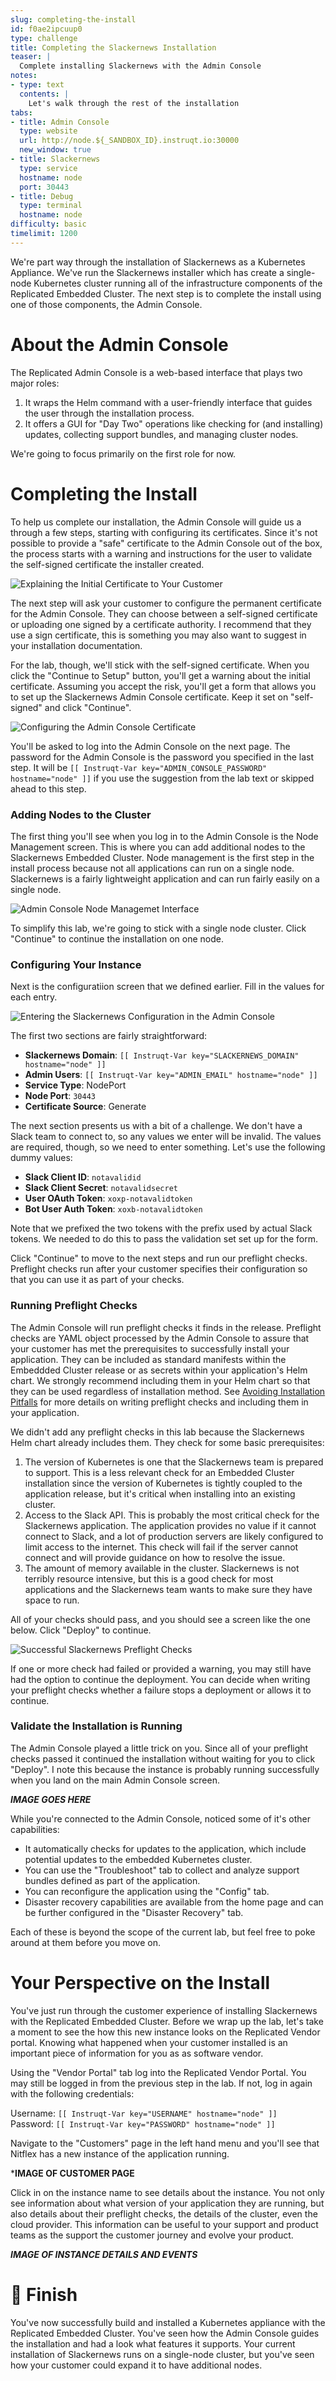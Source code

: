```yaml
---
slug: completing-the-install
id: f0ae2ipcuup0
type: challenge
title: Completing the Slackernews Installation
teaser: |
  Complete installing Slackernews with the Admin Console
notes:
- type: text
  contents: |
    Let's walk through the rest of the installation
tabs:
- title: Admin Console
  type: website
  url: http://node.${_SANDBOX_ID}.instruqt.io:30000
  new_window: true
- title: Slackernews
  type: service
  hostname: node
  port: 30443
- title: Debug
  type: terminal
  hostname: node
difficulty: basic
timelimit: 1200
---
```


We're part way through the installation of Slackernews as a Kubernetes
Appliance. We've run the Slackernews installer which has create a single-node
Kubernetes cluster running all of the infrastructure components of the
Replicated Embedded Cluster. The next step is to complete the install using
one of those components, the Admin Console.

About the Admin Console
=======================

The Replicated Admin Console is a web-based interface that plays two major
roles:

1. It wraps the Helm command with a user-friendly interface that guides the
   user through the installation process.
2. It offers a GUI for "Day Two" operations like checking for (and installing)
   updates, collecting support bundles, and managing cluster nodes.

We're going to focus primarily on the first role for now.

Completing the Install
=====================

To help us complete our installation, the Admin Console will guide us a
through a few steps, starting with configuring its certificates. Since it's
not possible to provide a "safe" certificate to the Admin Console out of the
box, the process starts with a warning and instructions for the user to
validate the self-signed certificate the installer created.

![Explaining the Initial Certificate to Your Customer](../assets/certificate-warning.png)

The next step will ask your customer to configure the permanent certificate
for the Admin Console. They can choose between a self-signed certificate or
uploading one signed by a certificate authority. I recommend that they use a
sign certificate, this is something you may also want to suggest in your
installation documentation.

For the lab, though, we'll stick with the self-signed certificate. When you click the
"Continue to Setup" button, you'll get a warning about the initial
certificate. Assuming you accept the risk, you'll get a form that allows you
to set up the Slackernews Admin Console certificate. Keep it set on
"self-signed" and click "Continue".

![Configuring the Admin Console Certificate](../assets/certificate-configuration.png)

You'll be asked to log into the Admin Console on the next page. The password
for the Admin Console is the password you specified in the last step. It will
be `[[ Instruqt-Var key="ADMIN_CONSOLE_PASSWORD" hostname="node" ]]` if you use the suggestion
from the lab text or skipped ahead to this step.

### Adding Nodes to the Cluster

The first thing you'll see when you log in to the Admin Console is the Node
Management screen. This is where you can add additional nodes to the
Slackernews Embedded Cluster. Node management is the first step in the install
process because not all applications can run on a single node. Slackernews is
a fairly lightweight application and can run fairly easily on a single node.

![Admin Console Node Managemet Interface](../assets/node-management.png)

To simplify this lab, we're going to stick with a single node cluster. Click
"Continue" to continue the installation on one node.

### Configuring Your Instance

Next is the configuratiion screen that we defined earlier. Fill in the values
for each entry.

![Entering the Slackernews Configuration in the Admin Console](../assets/providing-configuration.png)

The first two sections are fairly straightforward:

* **Slackernews Domain**: `[[ Instruqt-Var key="SLACKERNEWS_DOMAIN" hostname="node" ]]`
* **Admin Users**: `[[ Instruqt-Var key="ADMIN_EMAIL" hostname="node" ]]`
* **Service Type**: NodePort
* **Node Port**: `30443`
* **Certificate Source**: Generate

The next section presents us with a bit of a challenge. We don't have a Slack
team to connect to, so any values we enter will be invalid. The values are
required, though, so we need to enter something. Let's use the following dummy
values:

* **Slack Client ID**: `notavalidid`
* **Slack Client Secret**: `notavalidsecret`
* **User OAuth Token**: `xoxp-notavalidtoken`
* **Bot User Auth Token**: `xoxb-notavalidtoken`

Note that we prefixed the two tokens with the prefix used by actual Slack
tokens. We needed to do this to pass the validation set set up for the form.

Click "Continue" to move to the next steps and run our preflight checks.
Preflight checks run after your customer specifies their configuration so that
you can use it as part of your checks.

### Running Preflight Checks

The Admin Console will run preflight checks it finds in the release. Preflight
checks are YAML object processed by the Admin Console to assure that your
customer has met the prerequisites to successfully install your application.
They can be included as standard manifests within the Embeddded Cluster
release or as secrets within your application's Helm chart. We strongly
recommend including them in your Helm chart so that they can be used
regardless of installation method. See [Avoiding Installation
Pitfalls](https://play.instruqt.com/manage/replicated/tracks/avoiding-installation-pitfalls)
for more details on writing preflight checks and including them in your
application.

We didn't add any preflight checks in this lab because the Slackernews Helm
chart already includes them. They check for some basic prerequisites:

1. The version of Kubernetes is one that the Slackernews team is prepared to
   support. This is a less relevant check for an Embedded Cluster installation
   since the version of Kubernetes is tightly coupled to the application
   release, but it's critical when installing into an existing cluster.
2. Access to the Slack API. This is probably the most critical check for the
   Slackernews application. The application provides no value if it cannot
   connect to Slack, and a lot of production servers are likely configured to
   limit access to the internet. This check will fail if the server cannot
   connect and will provide guidance on how to resolve the issue.
3. The amount of memory available in the cluster. Slackernews is not terribly
   resource intensive, but this is a good check for most applications and the
   Slackernews team wants to make sure they have space to run.

All of your checks should pass, and you should see a screen like the one
below. Click "Deploy" to continue.

![Successful Slackernews Preflight Checks](../assets/successful-preflight-checks.png)

If one or more check had failed or provided a warning, you may still have had
the option to continue the deployment. You can decide when writing your
preflight checks whether a failure stops a deployment or allows it to
continue.

### Validate the Installation is Running

The Admin Console played a little trick on you. Since all of your preflight
checks passed it continued the installation without waiting for you to click
"Deploy". I note this because the instance is probably running successfully
when you land on the main Admin Console screen.

***IMAGE GOES HERE***

While you're connected to the Admin Console, noticed some of it's other
capabilities:

* It automatically checks for updates to the application, which include
  potential updates to the embedded Kubernetes cluster.
* You can use the "Troubleshoot" tab to collect and analyze support bundles
  defined as part of the application.
* You can reconfigure the application using the "Config" tab.
* Disaster recovery capabilities are available from the home page and can be
  further configured in the "Disaster Recovery" tab.

Each of these is beyond the scope of the current lab, but feel free to poke
around at them before you move on.

Your Perspective on the Install
===============================

You've just run through the customer experience of installing Slackernews with
the Replicated Embedded Cluster. Before we wrap up the lab, let's take a
moment to see the how this new instance looks on the Replicated Vendor portal.
Knowing what happened when your customer installed is an important piece of
information for you as as software vendor.

Using the "Vendor Portal" tab log into the Replicated Vendor Portal. You may
still be logged in from the previous step in the lab. If not, log in again
with the following credentials:

Username: `[[ Instruqt-Var key="USERNAME" hostname="node" ]]`<br/>
Password: `[[ Instruqt-Var key="PASSWORD" hostname="node" ]]`

Navigate to the "Customers" page in the left hand menu and you'll see that
Nitflex has a new instance of the application running.

***IMAGE OF CUSTOMER PAGE**

Click in on the instance name to see details about the instance. You not only
see information about what version of your application they are running, but
also details about their preflight checks, the details of the cluster, even
the cloud provider. This information can be useful to your support and product
teams as the support the customer journey and evolve your product.

***IMAGE OF INSTANCE DETAILS AND EVENTS***

🏁 Finish
=========

You've now successfully build and installed a Kubernetes appliance with the
Replicated Embedded Cluster. You've seen how the Admin Console guides the
installation and had a look what features it supports. Your current
installation of Slackernews runs on a single-node cluster, but you've seen how
your customer could expand it to have additional nodes.

